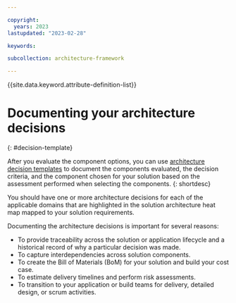 ```yaml
---

copyright:
  years: 2023
lastupdated: "2023-02-28"

keywords:

subcollection: architecture-framework

---
```


{{site.data.keyword.attribute-definition-list}}


# Documenting your architecture decisions
{: #decision-template}

After you evaluate the component options, you can use [architecture decision templates](https://github.ibm.com/cloud-docs-internal/writing/blob/draft/content-kit/solutions/architectural-decisions-template.md) to document the components evaluated, the decision criteria, and the component chosen for your solution based on the assessment performed when selecting the components.
{: shortdesc}

You should have one or more architecture decisions for each of the applicable domains that are highlighted in the solution architecture heat map mapped to your solution requirements.

Documenting the architecture decisions is important for several reasons:

- To provide traceability across the solution or application lifecycle and a historical record of why a particular decision was made.
- To capture interdependencies across solution components.
- To create the Bill of Materials (BoM) for your solution and build your cost case.
- To estimate delivery timelines and perform risk assessments.
- To transition to your application or build teams for delivery, detailed design, or scrum activities.
